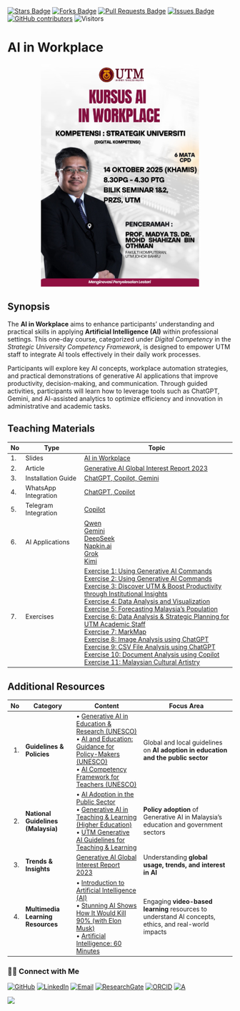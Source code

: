 <a href="https://github.com/drshahizan/short-course/stargazers"><img src="https://img.shields.io/github/stars/drshahizan/short-course" alt="Stars Badge"/></a>
<a href="https://github.com/drshahizan/short-course/network/members"><img src="https://img.shields.io/github/forks/drshahizan/short-course" alt="Forks Badge"/></a>
<a href="https://github.com/drshahizan/short-course/pulls"><img src="https://img.shields.io/github/issues-pr/drshahizan/short-course" alt="Pull Requests Badge"/></a>
<a href="https://github.com/drshahizan/short-course"><img src="https://img.shields.io/github/issues/drshahizan/short-course" alt="Issues Badge"/></a>
<a href="https://github.com/drshahizan/short-course/graphs/contributors"><img alt="GitHub contributors" src="https://img.shields.io/github/contributors/drshahizan/short-course?color=2b9348"></a>
![Visitors](https://api.visitorbadge.io/api/visitors?path=https%3A%2F%2Fgithub.com%2Fdrshahizan%2Fshort-course&labelColor=%23d9e3f0&countColor=%23697689&style=flat)


# AI in Workplace
<p align="center">
 <img src="https://github.com/drshahizan/short-course/blob/main/workshop/25pendaftar/images/Pendaftar.jpeg"  height="500">
 </p>

## Synopsis

The **AI in Workplace** aims to enhance participants’ understanding and practical skills in applying **Artificial Intelligence (AI)** within professional settings. This one-day course, categorized under *Digital Competency* in the *Strategic University Competency Framework*, is designed to empower UTM staff to integrate AI tools effectively in their daily work processes.

Participants will explore key AI concepts, workplace automation strategies, and practical demonstrations of generative AI applications that improve productivity, decision-making, and communication. Through guided activities, participants will learn how to leverage tools such as ChatGPT, Gemini, and AI-assisted analytics to optimize efficiency and innovation in administrative and academic tasks.

## **Teaching Materials**

| No | Type                 | Topic |
| -- | -------------------- | ----- |
| 1. | Slides               | [AI in Workplace](https://github.com/drshahizan/short-course/blob/main/workshop/25pendaftar/images/Pendaftar.pdf) |
| 2. | Article              | [Generative AI Global Interest Report 2023](https://www.electronicshub.org/generative-ai-global-interest-report-2023/) |
| 3. | Installation Guide   | [ChatGPT, Copilot, Gemini](./materials/signin.md) |
| 4. | WhatsApp Integration | [ChatGPT, Copilot](./materials/wa-chatgpt.md) |
| 5. | Telegram Integration | [Copilot](./materials/telegram.md) |
| 6. | AI Applications      | [Qwen](./materials/qwen.md) <br> [Gemini](https://gemini.google.com/app) <br> [DeepSeek](./materials/deepseek.md) <br> [Napkin.ai](./materials//napkin.md) <br> [Grok](./materials/grok.md) <br> [Kimi](./materials/kimi.md) |
| 7. | Exercises            | [Exercise 1: Using Generative AI Commands](https://github.com/drshahizan/ai-tools/blob/main/materials/untw/fungsi.md) <br> [Exercise 2: Using Generative AI Commands](./materials/latihan2.md) <br> [Exercise 3: Discover UTM & Boost Productivity through Institutional Insights](./materials/latihan3.md) <br> [Exercise 4: Data Analysis and Visualization](./materials/latihan4.md) <br> [Exercise 5: Forecasting Malaysia’s Population](./materials/latihan5.md) <br> [Exercise 6: Data Analysis & Strategic Planning for UTM Academic Staff](./materials/latihan6.md) <br> [Exercise 7: MarkMap](https://github.com/drshahizan/ai-tools/blob/main/materials/pimpin/markmap.md) <br> [Exercise 8: Image Analysis using ChatGPT](https://github.com/drshahizan/ai-tools/blob/main/materials/untw/dokumen_untw.md) <br> [Exercise 9: CSV File Analysis using ChatGPT](https://github.com/drshahizan/ai-tools/blob/main/materials/untw/dokumen_chatgpt.md) <br> [Exercise 10: Document Analysis using Copilot](https://github.com/drshahizan/ai-tools/blob/main/materials/untw/dokumen_copilot.md) <br> [Exercise 11: Malaysian Cultural Artistry](https://github.com/drshahizan/Generative-AI-Playground/blob/main/materials/drawing.md) |

## **Additional Resources**

| **No** | **Category**                       | **Content** | **Focus Area**                                                                                        |
| -----: | ---------------------------------- | --------------------------------------------------------------------------------------------------------------------------------------------------------------------------------------------------------------------------------------------------------------------------------------------------------------------------------------------------------------------------------------------------------------------------------------------------------------------------- | ----------------------------------------------------------------------------------------------------- |
|     1. | **Guidelines & Policies**          | • [Generative AI in Education & Research (UNESCO)](https://github.com/drshahizan/short-course/blob/main/workshop/25skkulai/materials/390836may.pdf) <br> • [AI and Education: Guidance for Policy-Makers (UNESCO)](https://github.com/drshahizan/short-course/blob/main/workshop/25skkulai/materials/391104eng.pdf) <br> • [AI Competency Framework for Teachers (UNESCO)](https://github.com/drshahizan/short-course/blob/main/workshop/25skkulai/materials/376709eng.pdf) | Global and local guidelines on **AI adoption in education and the public sector**                     |
|     2. | **National Guidelines (Malaysia)** | • [AI Adoption in the Public Sector](https://www.jdn.gov.my/garis-panduan-pengadaptasian-ai-sektor-awam/) <br> • [Generative AI in Teaching & Learning (Higher Education)](https://cdex-apps.utm.my/files/meipta/GARIS_PANDUAN_PENGGUNAAN_AI.pdf) <br> • [UTM Generative AI Guidelines for Teaching & Learning](https://cdex-apps.utm.my/files/guidelines/GP-KBG-PP-Terkini-1.pdf)                                                                                          | **Policy adoption** of Generative AI in Malaysia’s education and government sectors                   |
|     3. | **Trends & Insights**              | [Generative AI Global Interest Report 2023](https://www.electronicshub.org/generative-ai-global-interest-report-2023/) | Understanding **global usage, trends, and interest in AI**                                            |
|     4. | **Multimedia Learning Resources**  | • [Introduction to Artificial Intelligence (AI)](https://youtu.be/kms0WrEbs0Q?si=woVk00RDgFNC5rBd) <br> • [Stunning AI Shows How It Would Kill 90% (with Elon Musk)](https://youtu.be/J6Mdq3n6kgk?si=4G0k5-WNH55pBMhw) <br> • [Artificial Intelligence: 60 Minutes](https://youtu.be/aZ5EsdnpLMI?si=3aEFdMyTnOWZTuCZ) | Engaging **video-based learning** resources to understand AI concepts, ethics, and real-world impacts |


### 🙌🏻 Connect with Me
<p align="left">
    <a href="https://github.com/drshahizan" target="_blank"><img alt="GitHub" src="https://img.shields.io/badge/-@drshahizan-181717?style=flat-square&logo=GitHub&logoColor=white"></a>
    <a href="https://www.linkedin.com/in/drshahizan" target="_blank"><img alt="LinkedIn" src="https://img.shields.io/badge/-drshahizan-blue?style=flat-square&logo=Linkedin&logoColor=white&link=https://www.linkedin.com/in/drshahizan/"></a>
    <a href="mailto:shahizan@utm.my" target="_blank"><img alt="Email" src="https://img.shields.io/badge/-shahizan@utm.my-c14438?style=flat-square&logo=Gmail&logoColor=white&link=mailto:shahizan@utm.my.com"></a>
    <a href="https://www.researchgate.net/profile/Mohd-Othman-28" target="_blank"><img alt="ResearchGate" src="https://img.shields.io/badge/-ResearchGate-00CCBB?style=flat-square&logo=ResearchGate&logoColor=white"></a>
    <a href="https://orcid.org/0000-0003-4261-1873" target="_blank"><img alt="ORCID" src="https://img.shields.io/badge/-ORCID-A6CE39?style=flat-square&logo=ORCID&logoColor=white"></a> 
 <a href="https://visitorbadge.io/status?path=https%3A%2F%2Fgithub.com%2Fdrshahizan" target="_blank"><img alt="A" src="https://api.visitorbadge.io/api/visitors?path=https%3A%2F%2Fgithub.com%2Fdrshahizan&labelColor=%23697689&countColor=%23555555&style=plastic"></a>
 
![](https://hit.yhype.me/github/profile?user_id=81284918)
</p>
